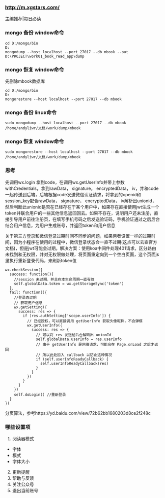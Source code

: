 ### http://m.xgstars.com/

主编推荐|每日必读

### mongo 备份 window命令
```
cd D:/mongo/bin
D:
mongodump --host localhost --port 27017 --db mbook --out D:\PROJECT\work01_book_read_app\dump
```
### mongo 恢复 window命令

先删除mbook数据库
```
cd D:/mongo/bin
D:
mongorestore --host localhost --port 27017 --db mbook
```
### mongo 备份 linux命令
```
sudo mongodump --host localhost --port 27017 --db mbook /home/andyliwr/文档/work/dump/mbook
```
### mongo 恢复 window命令
```
sudo mongorestore --host localhost --port 27017 --db mbook /home/andyliwr/文档/work/dump/mbook
```

### 思考
先调用wx.login 拿到code，在调用wx.getUserInfo并带上参数withCredentials，拿到rawData， signature， encryptedData， iv，并和code一起传送到后端，后端根据code发送微信认证请求，将拿到的openid和session_key配合rawData， signature， encryptedData， iv解析出unionid，然后判断此unionid是否在已经存在于某个用户中，如果存在直接使用jwt生成一个token并联合用户的一些其他信息返回回去。如果不存在，说明用户还未注册，直接引导用户前往注册页，在填写手机号码之后发送验证码，手机验证通过之后后台结合用户信息，为用户生成账号，并返回token和用户信息

关于第三方登录和微信登录过期时间不同步的问题，如果两者设置一样的过期时间，因为小程序在使用的过程中，微信登录状态会一直不过期(这点可以去查官方文档)，但是jwt可能会过期。解决方案：使用koa中间件处理401请求，区分路由未找到和无权限，并对无权限做处理，将页面重定向到一个空白页面，这个页面js里执行重新登录代码，来刷新token值

```
wx.checkSession({
  success: function(){
    //session 未过期，并且在本生命周期一直有效
    self.globalData.token = wx.getStorageSync('token')
  },
  fail: function(){
    //登录态过期
    // 获取用户信息
    wx.getSetting({
      success: res => {
        if (res.authSetting['scope.userInfo']) {
          // 已经授权，可以直接调用 getUserInfo 获取头像昵称，不会弹框
          wx.getUserInfo({
            success: res => {
              // 可以将 res 发送给后台解码出 unionId
              self.globalData.userInfo = res.userInfo
              // 由于 getUserInfo 是网络请求，可能会在 Page.onLoad 之后才返回
              // 所以此处加入 callback 以防止这种情况
              if (self.userInfoReadyCallback) {
                self.userInfoReadyCallback(res)
              }
            }
          })
        }
      }
    })
    self.doLogin() //重新登录
  }
})
```

分页算法，参考https://yd.baidu.com/view/72b62bb1680203d8ce2f248c


### 哪些设置项
1. 阅读器模式
+ 字体
+ 模式
+ 字体大小
2. 更新提醒
3. 帮助与反馈
4. 关注公众号
5. 退出当前账号
